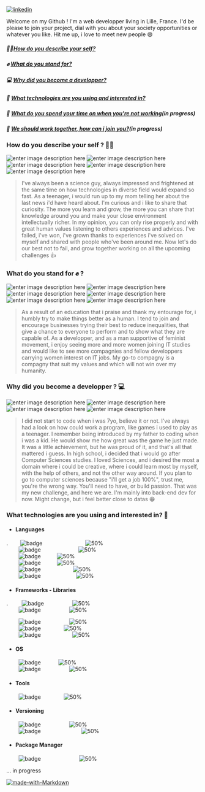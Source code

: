 [
![linkedin](https://img.shields.io/badge/Maxence_Vérité-%230077B5.svg?&style=for-the-badge&logo=linkedin&logoColor=white)
](https://www.linkedin.com/in/maxence-verite/)

Welcome on my Github ! I'm a web developper living in Lille, France. 
I'd be please to join your project, dial with you about your society opportunities or whatever you like. 
Hit me up, i love to meet new people 😄




#####  🙋‍♂️[How do you describe your self?](#self)
#####  ✊  [What do you stand for?](#values)
#####  💻 [Why did you become a developper?](#fieldmotivation)
##### 🧰  [What technologies are you using and interested in?](#techs)
##### 🚵 [What do you spend your time on when you're not working](#hobbies)(in progress)
##### 🤝  [We should work together, how can i join you?](#contact)(in progress)


### How do you describe your self ? 🙋‍♂️<a name="self"></a>
![enter image description here](https://img.shields.io/badge/curious-brown) ![enter image description here](https://img.shields.io/badge/sharer-blue) ![enter image description here](https://img.shields.io/badge/down_to_earth-green) ![enter image description here](https://img.shields.io/badge/sincere-purple) ![enter image description here](https://img.shields.io/badge/cheerful-yellow) 
> I've always been a science guy, always impressed and frightened at the same time on how technologies in diverse field would expand so fast. As a teenager, i would run up to my mom telling her about the last news i'd have heard about. I'm curious and i like to share that curiosity. The more you learn and grow, the more you can share that knowledge around you and make your close environment intellectually richer. In my opinion, you can only rise properly and with great human values listening to others experiences and advices. I've failed, i've won, i've grown thanks to experiences i've solved on myself and shared with people who've been around me.
Now let's do our best not to fail, and grow together working on all the upcoming challenges 👍

### What do you stand for ✊ ? <a name="values"></a>
![enter image description here](https://img.shields.io/badge/mutual_aid-brown) ![enter image description here](https://img.shields.io/badge/equal_opportunities-blue) ![enter image description here](https://img.shields.io/badge/ecology-green) ![enter image description here](https://img.shields.io/badge/education-purple) ![enter image description here](https://img.shields.io/badge/feminism-yellow) ![enter image description here](https://img.shields.io/badge/right_to_succeed-orange) 
> As a result of an education that i praise and thank my entourage for, i humbly try to make things better as a human. I tend to join and encourage businesses trying their best to reduce inequalities, that give a chance to everyone to perform and to show what they are capable of. As a developper, and as a man supportive of feminist movement, i enjoy seeing more and more women joining IT studies and would like to see more compagnies and fellow developpers carrying women interest on IT jobs.
> My go-to compagny is a compagny that suit my values and which will not win over my humanity.

### Why did you become a developper ? 💻 <a name="fieldmotivation"></a>
![enter image description here](https://img.shields.io/badge/teamwork-brown) ![enter image description here](https://img.shields.io/badge/infinite_learning-blue) ![enter image description here](https://img.shields.io/badge/creativity-green) ![enter image description here](https://img.shields.io/badge/challenge-purple) 
> 
> I did not start to code when i was 7yo, believe it or not. I've always had a look on how could work a program, like games i used to play as a teenager. I remember being introduced by my father to coding when i was a kid. He would show me how great was the game he just made. It was a little achievement, but he was proud of it, and that's all that mattered i guess.
In high school, i decided that i would go after Computer Sciences studies. I loved Sciences, and i desired the most a domain where i could be creative, where i could learn most by myself, with the help of others, and not the other way around. If you plan to go to computer sciences because "i'll get a job 100%", trust me, you're the wrong way. You'll need to have, or build passion.
   That was my new challenge, and  here we are. I'm mainly into back-end dev for now. Might change, but i feel better close to datas  😁
   
  ### What technologies are you using and interested in? 🧰 <a name="techs"></a>
*  #### Languages 
.
&emsp;&emsp;![badge](https://img.shields.io/badge/c%23%20-%23239120.svg?&style=for-the-badge&logo=c-sharp&logoColor=white&color=purple)&emsp;&emsp;&emsp;&emsp;&emsp;&emsp;&emsp;&emsp;![50%](https://progress-bar.dev/70)  
 &emsp; &emsp;![badge](https://img.shields.io/badge/java-%23ED8B00.svg?&style=for-the-badge&logo=java&logoColor=white)&emsp;&emsp;&emsp;&emsp;&emsp;&emsp;&emsp;![50%](https://progress-bar.dev/70)   
 &emsp; &emsp;![badge](https://img.shields.io/badge/javascript%20-%23323330.svg?&style=for-the-badge&logo=javascript&logoColor=%23F7DF1E)&emsp;&emsp;&emsp;![50%](https://progress-bar.dev/60)   
 &emsp; &emsp;![badge](https://img.shields.io/badge/typescript%20-%23007ACC.svg?&style=for-the-badge&logo=typescript&logoColor=white)&emsp;&emsp;&emsp;![50%](https://progress-bar.dev/40)   
 &emsp; &emsp;![badge](https://img.shields.io/badge/html5%20-%23E34F26.svg?&style=for-the-badge&logo=html5&logoColor=white)&emsp;&emsp;&emsp;&emsp;&emsp;&emsp;![50%](https://progress-bar.dev/88)   
   &emsp; &emsp;![badge](https://img.shields.io/badge/css3%20-%231572B6.svg?&style=for-the-badge&logo=css3&logoColor=white"/>)&emsp;&emsp;&emsp;&emsp;&emsp; &emsp; ![50%](https://progress-bar.dev/50)   
* #### Frameworks  - Libraries
.
   &emsp; &emsp;![badge](https://img.shields.io/badge/dotnet-net%23239120.svg?&style=for-the-badge&logo=.net&logoColor=white&color=purple)&emsp;&emsp;&emsp;&emsp;&emsp; ![50%](https://progress-bar.dev/70)  
   &emsp; &emsp;![badge](https://img.shields.io/badge/spring%20-%236DB33F.svg?&style=for-the-badge&logo=spring&logoColor=white)&emsp;&emsp;&emsp;&emsp;&emsp; ![50%](https://progress-bar.dev/40)   

&emsp; &emsp;![badge](https://img.shields.io/badge/jquery%20-%230769AD.svg?&style=for-the-badge&logo=jquery&logoColor=white)&emsp;&emsp;&emsp;&emsp;&emsp; ![50%](https://progress-bar.dev/60)   
   &emsp; &emsp;![badge](https://img.shields.io/badge/angular%20-%23DD0031.svg?&style=for-the-badge&logo=angular&logoColor=white)&emsp;&emsp;&emsp;&emsp; ![50%](https://progress-bar.dev/30)   
   &emsp; &emsp;![badge](https://img.shields.io/badge/vuejs%20-%2335495e.svg?&style=for-the-badge&logo=vue.js&logoColor=%234FC08D)&emsp;&emsp;&emsp; &emsp; &emsp; ![50%](https://progress-bar.dev/55)   
   
  * #### OS
  &emsp; &emsp;![badge](https://img.shields.io/badge/Windows%20-%23DD0031.svg?&style=for-the-badge&logo=windows&logoColor=darkblue&color=blue)&emsp;&emsp; &emsp;![50%](https://progress-bar.dev/70)   
    &emsp; &emsp;![badge](https://img.shields.io/badge/Linux%20-%23DD0031.svg?&style=for-the-badge&logo=linux&logoColor=black&color=green)&emsp;&emsp;&emsp;&emsp; &emsp;![50%](https://progress-bar.dev/70)   
  * #### Tools
  &emsp; &emsp;![badge](https://img.shields.io/badge/Postman%20-%23DD0031.svg?&style=for-the-badge&logo=postman&logoColor=orange&color=blue)&emsp;&emsp; &emsp;&emsp;![50%](https://progress-bar.dev/70)   
  * #### Versioning
   &emsp; &emsp;![badge](https://img.shields.io/badge/github%20-%23DD0031.svg?&style=for-the-badge&logo=github&logoColor=white&color=black)&emsp;&emsp;&emsp;&emsp; &emsp;![50%](https://progress-bar.dev/70)   
  &emsp; &emsp;![badge](https://img.shields.io/badge/Git%20-%23DD0031.svg?&style=for-the-badge&logo=git&logoColor=white&color=grey)&emsp;&emsp;&emsp;&emsp;&emsp;&emsp; &emsp; ![50%](https://progress-bar.dev/80)   
  * #### Package Manager
  &emsp; &emsp;![badge](https://img.shields.io/badge/NPM%20-%23DD0031.svg?&style=for-the-badge&logo=npm&Color=red)&emsp;&emsp; &emsp;&emsp; &emsp; &emsp; ![50%](https://progress-bar.dev/70)   


  ... in progress




[![made-with-Markdown](https://img.shields.io/badge/Made%20with-Markdown-1f425f.svg)](http://commonmark.org)
